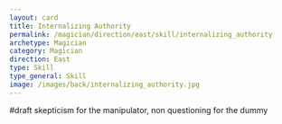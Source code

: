 ```yaml
---
layout: card
title: Internalizing Authority
permalink: /magician/direction/east/skill/internalizing_authority
archetype: Magician
category: Magician
direction: East
type: Skill
type_general: Skill
image: /images/back/internalizing_authority.jpg
---
```

#draft skepticism for the manipulator, non questioning for the dummy 
